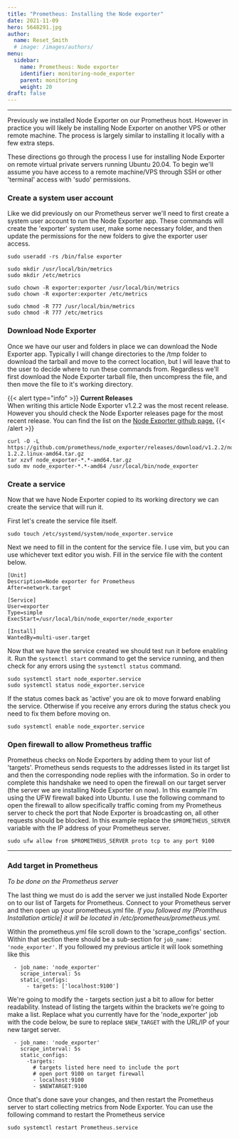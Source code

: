 ```yaml
---
title: "Prometheus: Installing the Node exporter"
date: 2021-11-09
hero: 5648291.jpg
author:
  name: Reset_Smith
  # image: /images/authors/
menu:
  sidebar:
    name: Prometheus: Node exporter
    identifier: monitoring-node_exporter
    parent: monitoring
    weight: 20
draft: false
---
```

---

Previously we installed Node Exporter on our Prometheus host. However in practice you will likely be installing Node Exporter on another VPS or other remote machine. The process is largely similar to installing it locally with a few extra steps.

These directions go through the process I use for installing Node Exporter on remote virtual private servers running Ubuntu 20.04. To begin we'll assume you have access to a remote machine/VPS through SSH or other 'terminal' access with 'sudo' permissions.

### Create a system user account

Like we did previously on our Prometheus server we'll need to first create a system user account to run the Node Exporter app. These commands will create the 'exporter' system user, make some necessary folder, and then update the permissions for the new folders to give the exporter user access.
```
sudo useradd -rs /bin/false exporter

sudo mkdir /usr/local/bin/metrics
sudo mkdir /etc/metrics

sudo chown -R exporter:exporter /usr/local/bin/metrics
sudo chown -R exporter:exporter /etc/metrics

sudo chmod -R 777 /usr/local/bin/metrics
sudo chmod -R 777 /etc/metrics

```

### Download Node Exporter

Once we have our user and folders in place we can download the Node Exporter app. Typically I will change directories to the /tmp folder to download the tarball and move to the correct location, but I will leave that to the user to decide where to run these commands from. Regardless we'll first download the Node Exporter tarball file, then uncompress the file, and then move the file to it's working directory.

{{< alert type="info" >}}
**Current Releases**\
When writing this article Node Exporter v1.2.2 was the most recent release. However you should check the Node Exporter releases page for the most recent release. You can find the list on the [Node Exporter github page.](https://github.com/prometheus/node_exporter/releases)
{{< /alert >}}

```
curl -O -L https://github.com/prometheus/node_exporter/releases/download/v1.2.2/node_exporter-1.2.2.linux-amd64.tar.gz
tar xzvf node_exporter-*.*-amd64.tar.gz
sudo mv node_exporter-*.*-amd64 /usr/local/bin/node_exporter
```

### Create a service

Now that we have Node Exporter copied to its working directory we can create the service that will run it.

First let's create the service file itself.

```
sudo touch /etc/systemd/system/node_exporter.service
```

Next we need to fill in the content for the service file. I use vim, but you can use whichever text editor you wish. Fill in the service file with the content below.
```
[Unit]
Description=Node exporter for Prometheus
After=network.target

[Service]
User=exporter
Type=simple
ExecStart=/usr/local/bin/node_exporter/node_exporter

[Install]
WantedBy=multi-user.target
```

Now that we have the service created we should test run it before enabling it. Run the `systemctl start` command to get the service running, and then check for any errors using the `systemctl status` command.
```
sudo systemctl start node_exporter.service
sudo systemctl status node_exporter.service
```

If the status comes back as 'active' you are ok to move forward enabling the service. Otherwise if you receive any errors during the status check you need to fix them before moving on.
```
sudo systemctl enable node_exporter.service
```

### Open firewall to allow Prometheus traffic

Prometheus checks on Node Exporters by adding them to your list of 'targets'. Prometheus sends requests to the addresses listed in its target list and then the corresponding node replies with the information. So in order to complete this handshake we need to open the firewall on our target server (the server we are installing Node Exporter on now). In this example I'm using the UFW firewall baked into Ubuntu. I use the following command to open the firewall to allow specifically traffic coming from my Prometheus server to check the port that Node Exporter is broadcasting on, all other requests should be blocked. In this example replace the `$PROMETHEUS_SERVER` variable with the IP address of your Prometheus server.
```
sudo ufw allow from $PROMETHEUS_SERVER proto tcp to any port 9100
```

---

### Add target in Prometheus

*To be done on the Prometheus server*

The last thing we must do is add the server we just installed Node Exporter on to our list of Targets for Prometheus. Connect to your Prometheus server and then open up your prometheus.yml file. *If you followed my [Promtheus Installation article] it will be located in /etc/prometheus/prometheus.yml.*

Within the prometheus.yml file scroll down to the 'scrape_configs' section. Within that section there should be a sub-section for `job_name: 'node_exporter'`. If you followed my previous article it will look something like this
```
  - job_name: 'node_exporter'
    scrape_interval: 5s
    static_configs:
      - targets: ['localhost:9100']
```

We're going to modify the - targets section just a bit to allow for better readability. Instead of listing the targets within the brackets we're going to make a list. Replace what you currently have for the 'node_exporter' job with the code below, be sure to replace `$NEW_TARGET` with the URL/IP of your new target server.
```
  - job_name: 'node_exporter'
    scrape_interval: 5s
    static_configs:
      -targets:
        # targets listed here need to include the port
        # open port 9100 on target firewall
        - localhost:9100
        - $NEWTARGET:9100
```

Once that's done save your changes, and then restart the Prometheus server to start collecting metrics from Node Exporter. You can use the following command to restart the Prometheus service
```
sudo systemctl restart Prometheus.service
```
